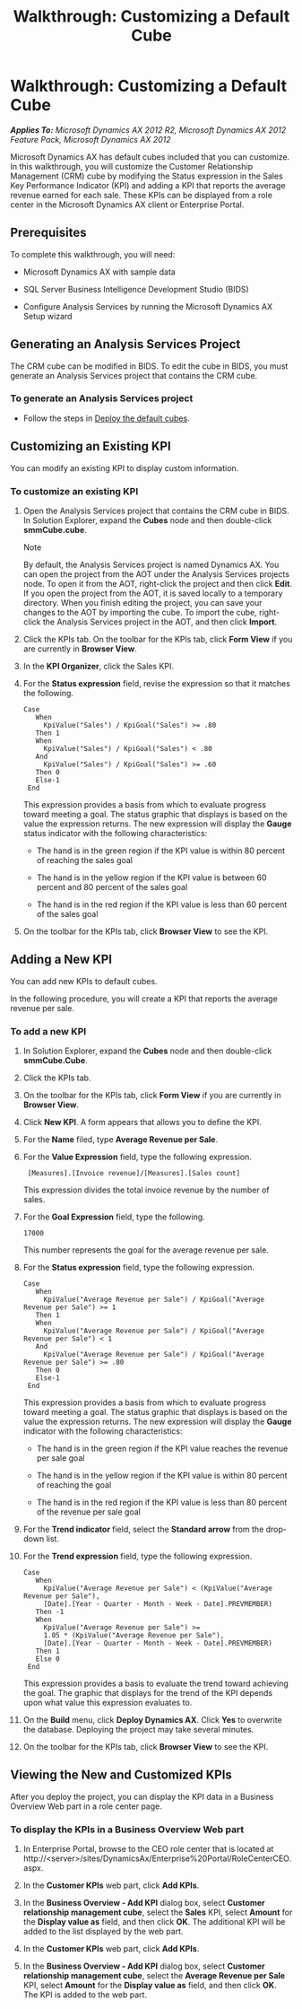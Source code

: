 ﻿---
title: 'Walkthrough: Customizing a Default Cube'
TOCTitle: 'Walkthrough: Customizing a Default Cube'
ms:assetid: 23b8d390-c2a2-4839-8839-de5e3127bf54
ms:mtpsurl: https://technet.microsoft.com/en-us/library/Dd252602(v=AX.60)
ms:contentKeyID: 28119321
ms.date: 07/17/2013
mtps_version: v=AX.60
---

# Walkthrough: Customizing a Default Cube 


_**Applies To:** Microsoft Dynamics AX 2012 R2, Microsoft Dynamics AX 2012 Feature Pack, Microsoft Dynamics AX 2012_

Microsoft Dynamics AX has default cubes included that you can customize. In this walkthrough, you will customize the Customer Relationship Management (CRM) cube by modifying the Status expression in the Sales Key Performance Indicator (KPI) and adding a KPI that reports the average revenue earned for each sale. These KPIs can be displayed from a role center in the Microsoft Dynamics AX client or Enterprise Portal.

## Prerequisites

To complete this walkthrough, you will need:

  - Microsoft Dynamics AX with sample data

  - SQL Server Business Intelligence Development Studio (BIDS)

  - Configure Analysis Services by running the Microsoft Dynamics AX Setup wizard

## Generating an Analysis Services Project

The CRM cube can be modified in BIDS. To edit the cube in BIDS, you must generate an Analysis Services project that contains the CRM cube.

### To generate an Analysis Services project

  - Follow the steps in [Deploy the default cubes](deploy-the-default-cubes.md).

## Customizing an Existing KPI

You can modify an existing KPI to display custom information.

### To customize an existing KPI

1.  Open the Analysis Services project that contains the CRM cube in BIDS. In Solution Explorer, expand the **Cubes** node and then double-click **smmCube.cube**.
    

    > [!NOTE]
    > <P>By default, the Analysis Services project is named Dynamics AX. You can open the project from the AOT under the Analysis Services projects node. To open it from the AOT, right-click the project and then click <STRONG>Edit</STRONG>. If you open the project from the AOT, it is saved locally to a temporary directory. When you finish editing the project, you can save your changes to the AOT by importing the cube. To import the cube, right-click the Analysis Services project in the AOT, and then click <STRONG>Import</STRONG>.</P>



2.  Click the KPIs tab. On the toolbar for the KPIs tab, click **Form View** if you are currently in **Browser View**.

3.  In the **KPI Organizer**, click the Sales KPI.

4.  For the **Status expression** field, revise the expression so that it matches the following.
    
       ```VBScript
       Case
          When 
            KpiValue("Sales") / KpiGoal("Sales") >= .80
          Then 1
          When
            KpiValue("Sales") / KpiGoal("Sales") < .80
          And 
            KpiValue("Sales") / KpiGoal("Sales") >= .60
          Then 0
          Else-1
        End
       ```
    
    This expression provides a basis from which to evaluate progress toward meeting a goal. The status graphic that displays is based on the value the expression returns. The new expression will display the **Gauge** status indicator with the following characteristics:
    
      - The hand is in the green region if the KPI value is within 80 percent of reaching the sales goal
    
      - The hand is in the yellow region if the KPI value is between 60 percent and 80 percent of the sales goal
    
      - The hand is in the red region if the KPI value is less than 60 percent of the sales goal

5.  On the toolbar for the KPIs tab, click **Browser View** to see the KPI.

## Adding a New KPI

You can add new KPIs to default cubes.

In the following procedure, you will create a KPI that reports the average revenue per sale.

### To add a new KPI

1.  In Solution Explorer, expand the **Cubes** node and then double-click **smmCube.Cube**.

2.  Click the KPIs tab.

3.  On the toolbar for the KPIs tab, click **Form View** if you are currently in **Browser View**.

4.  Click **New KPI**. A form appears that allows you to define the KPI.

5.  For the **Name** filed, type **Average Revenue per Sale**.

6.  For the **Value Expression** field, type the following expression.
    
      ```VBScript
       [Measures].[Invoice revenue]/[Measures].[Sales count]
      ```
    
    This expression divides the total invoice revenue by the number of sales.

7.  For the **Goal Expression** field, type the following.
    
       ```VBScript
       17000
       ```
    
    This number represents the goal for the average revenue per sale.

8.  For the **Status expression** field, type the following expression.
    
       ```VBScript
       Case
          When 
            KpiValue("Average Revenue per Sale") / KpiGoal("Average Revenue per Sale") >= 1
          Then 1
          When
            KpiValue("Average Revenue per Sale") / KpiGoal("Average Revenue per Sale") < 1
          And 
            KpiValue("Average Revenue per Sale") / KpiGoal("Average Revenue per Sale") >= .80
          Then 0
          Else-1
        End
       ```
    
    This expression provides a basis from which to evaluate progress toward meeting a goal. The status graphic that displays is based on the value the expression returns. The new expression will display the **Gauge** indicator with the following characteristics:
    
      - The hand is in the green region if the KPI value reaches the revenue per sale goal
    
      - The hand is in the yellow region if the KPI value is within 80 percent of reaching the goal
    
      - The hand is in the red region if the KPI value is less than 80 percent of the revenue per sale goal

9.  For the **Trend indicator** field, select the **Standard arrow** from the drop-down list.

10. For the **Trend expression** field, type the following expression.
    
       ```VBScript
       Case
          When 
            KpiValue("Average Revenue per Sale") < (KpiValue("Average Revenue per Sale"),
            [Date].[Year - Quarter - Month - Week - Date].PREVMEMBER)
          Then -1
          When 
            KpiValue("Average Revenue per Sale") >= 
            1.05 * (KpiValue("Average Revenue per Sale"),
            [Date].[Year - Quarter - Month - Week - Date].PREVMEMBER)
          Then 1
          Else 0
        End
       ```
    
    This expression provides a basis to evaluate the trend toward achieving the goal. The graphic that displays for the trend of the KPI depends upon what value this expression evaluates to.

11. On the **Build** menu, click **Deploy Dynamics AX**. Click **Yes** to overwrite the database. Deploying the project may take several minutes.

12. On the toolbar for the KPIs tab, click **Browser View** to see the KPI.

## Viewing the New and Customized KPIs

After you deploy the project, you can display the KPI data in a Business Overview Web part in a role center page.

### To display the KPIs in a Business Overview Web part

1.  In Enterprise Portal, browse to the CEO role center that is located at http://\<server\>/sites/DynamicsAx/Enterprise%20Portal/RoleCenterCEO.aspx.

2.  In the **Customer KPIs** web part, click **Add KPIs**.

3.  In the **Business Overview - Add KPI** dialog box, select **Customer relationship management cube**, select the **Sales** KPI, select **Amount** for the **Display value as** field, and then click **OK**. The additional KPI will be added to the list displayed by the web part.

4.  In the **Customer KPIs** web part, click **Add KPIs**.

5.  In the **Business Overview - Add KPI** dialog box, select **Customer relationship management cube**, select the **Average Revenue per Sale** KPI, select **Amount** for the **Display value as** field, and then click **OK**. The KPI is added to the web part.

